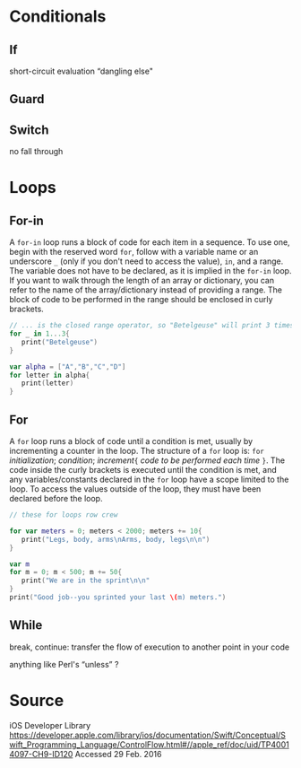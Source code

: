 # Conditionals

## If

short-circuit evaluation
“dangling else"

## Guard

## Switch
no fall through

# Loops

## For-in

A `for-in` loop runs a block of code for each item in a sequence. To use one, begin with the reserved word `for`, follow with a variable name or an underscore `_` (only if you don't need to access the value), `in`, and a range. The variable does not have to be declared, as it is implied in the `for-in` loop. If you want to walk through the length of an array or dictionary, you can refer to the name of the array/dictionary instead of providing a range. The block of code to be performed in the range should be enclosed in curly brackets.

```swift
// ... is the closed range operator, so "Betelgeuse" will print 3 times
for _ in 1...3{
   print("Betelgeuse")
}

var alpha = ["A","B","C","D"]
for letter in alpha{
   print(letter)
}
```

## For

A `for` loop runs a block of code until a condition is met, usually by incrementing a counter in the loop. The structure of a `for` loop is: `for` *initialization*; *condition*; *increment*`{` *code to be performed each time* `}`. The code inside the curly brackets is executed until the condition is met, and any variables/constants declared in the `for` loop have a scope limited to the loop. To access the values outside of the loop, they must have been declared before the loop.

```swift
// these for loops row crew

for var meters = 0; meters < 2000; meters += 10{
   print("Legs, body, arms\nArms, body, legs\n\n")
}

var m
for m = 0; m < 500; m += 50{
   print("We are in the sprint\n\n"
}
print("Good job--you sprinted your last \(m) meters.")
```

## While

break, continue: transfer the flow of execution to another point in your code

anything like Perl's “unless” ?

# Source

iOS Developer Library https://developer.apple.com/library/ios/documentation/Swift/Conceptual/Swift_Programming_Language/ControlFlow.html#//apple_ref/doc/uid/TP40014097-CH9-ID120 Accessed 29 Feb. 2016
